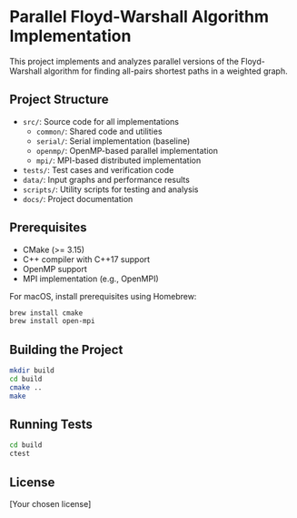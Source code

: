 # Parallel Floyd-Warshall Algorithm Implementation

This project implements and analyzes parallel versions of the Floyd-Warshall algorithm for finding all-pairs shortest paths in a weighted graph.

## Project Structure

- `src/`: Source code for all implementations
  - `common/`: Shared code and utilities
  - `serial/`: Serial implementation (baseline)
  - `openmp/`: OpenMP-based parallel implementation
  - `mpi/`: MPI-based distributed implementation
- `tests/`: Test cases and verification code
- `data/`: Input graphs and performance results
- `scripts/`: Utility scripts for testing and analysis
- `docs/`: Project documentation

## Prerequisites

- CMake (>= 3.15)
- C++ compiler with C++17 support
- OpenMP support
- MPI implementation (e.g., OpenMPI)

For macOS, install prerequisites using Homebrew:
```bash
brew install cmake
brew install open-mpi
```

## Building the Project

```bash
mkdir build
cd build
cmake ..
make
```

## Running Tests

```bash
cd build
ctest
```

## License

[Your chosen license]
